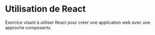 # Utilisation de React

Exercice visant à utiliser React pour créer une application web avec une approche composants.
